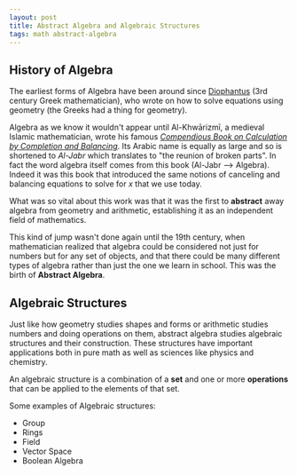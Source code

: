 ```yaml
---
layout: post
title: Abstract Algebra and Algebraic Structures
tags: math abstract-algebra
---
```

## History of Algebra
The earliest forms of Algebra have been around since [Diophantus](https://en.wikipedia.org/wiki/Diophantus) (3rd century Greek mathematician), who wrote on how to solve equations using geometry (the Greeks had a thing for geometry).

Algebra as we know it wouldn't appear until Al-Khwārizmī, a medieval Islamic mathematician, wrote his famous [*Compendious Book on Calculation by Completion and Balancing*](http://www.wilbourhall.org/pdfs/MBP/robertofchesters00khuw.pdf). Its Arabic name is equally as large and so is shortened to *Al-Jabr* which translates to "the reunion of broken parts". In fact the word algebra itself comes from this book (Al-Jabr --> Algebra). Indeed it was this book that introduced the same notions of canceling and balancing equations to solve for $x$ that we use today.

<!--more-->

What was so vital about this work was that it was the first to **abstract** away algebra from geometry and arithmetic, establishing it as an independent field of mathematics.

This kind of jump wasn't done again until the 19th century, when mathematician realized that algebra could be considered not just for numbers but for any set of objects, and that there could be many different types of algebra rather than just the one we learn in school. This was the birth of **Abstract Algebra**.

## Algebraic Structures
Just like how geometry studies shapes and forms or arithmetic studies numbers and doing operations on them, abstract algebra studies algebraic structures and their construction. These structures have important applications both in pure math as well as sciences like physics and chemistry.

An algebraic structure is a combination of a **set** and one or more **operations** that can be applied to the elements of that set.

Some examples of Algebraic structures:
* Group
* Rings
* Field
* Vector Space
* Boolean Algebra

<!-- Click here to see my posts on three of the most important algebraic structures:
* [Groups](/2017/05/23/groups)
* [Rings](/2017/05/24/rings)
* [Fields](/2017/05/24/fields) -->
